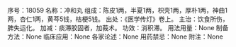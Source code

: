 序号：18059
名称：冲和丸
组成：陈皮1两，半夏1两，枳壳1两，厚朴1两，神曲1两，杏仁1两，黄芩5钱，桔梗5钱。
出处：《医学传灯》卷上。
主治：饮食所伤，脾失运化。
加减：痰滞胶固者，加莪术。
功效：消积滞。
用法用量：None
制备方法：None
临床应用：None
各家论述：None
用药禁忌：None
附注：None
